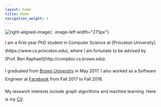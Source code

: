 ```yaml
---
layout: home
title: Home
navigation_weight: 1
---
```


<style type="text/css">
.image-left {
  display: block;
  margin-left: 20px;
  margin-right: auto;
  float: right;
}
.spaced-lines {line-height: 20pt;} 
</style>

![right-aligned-image](headshot5.png){: .image-left width="275px"}
<div markdown="1" class="spaced-lines">
I am a first-year PhD student in Computer Science at [Princeton University](https://www.cs.princeton.edu), where I am fortunate to be advised by [Prof. Ben Raphael](http://compbio.cs.brown.edu). 

I graduated from [Brown University](https://www.brown.edu) in May 2017. I also worked as a Software Engineer at [Facebook](https://www.facebook.com) from Fall 2017 to Fall 2018.

My research interests include graph algorithms and machine learning. Here is my [CV](chitra_cv_spring_2019.pdf).
</div>